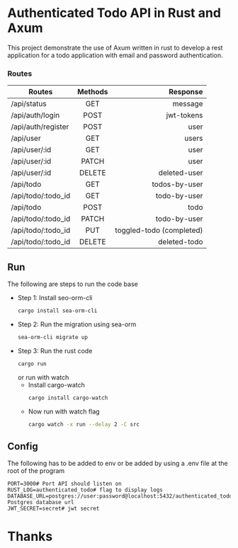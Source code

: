 # Authenticated Todo API in Rust and Axum

This project demonstrate the use of Axum written in rust to develop a rest application for a todo application with email and password authentication.

### Routes

| Routes             | Methods |                 Response |
|--------------------|:-------:|-------------------------:|
| /api/status        |   GET   |                  message |
| /api/auth/login    |  POST   |               jwt-tokens |
| /api/auth/register |  POST   |                     user |
| /api/user          |   GET   |                    users |
| /api/user/:id      |   GET   |                     user |
| /api/user/:id      |  PATCH  |                     user |
| /api/user/:id      | DELETE  |             deleted-user |
| /api/todo          |   GET   |            todos-by-user |
| /api/todo/:todo_id |   GET   |             todo-by-user |
| /api/todo          |  POST   |                     todo |
| /api/todo/:todo_id |  PATCH  |             todo-by-user |
| /api/todo/:todo_id |   PUT   | toggled-todo (completed) |
| /api/todo/:todo_id | DELETE  |             deleted-todo |


## Run
The following are steps to run the code base
- Step 1: Install seo-orm-cli
	```bash
    cargo install sea-orm-cli
    ```
- Step 2: Run the migration using sea-orm
	```bash
    sea-orm-cli migrate up
    ```
- Step 3: Run the rust code
    ```bash
    cargo run
    ```
    or run with watch
	- Install cargo-watch
	    ```bash
	    cargo install cargo-watch
	    ```
	- Now run with watch flag
		```bash
		cargo watch -x run --delay 2 -C src
	    ```

## Config
The following has to be added to env or be added by using a .env file at the root of the program
```env
PORT=3000# Port API should listen on
RUST_LOG=authenticated_todo# flag to display logs
DATABASE_URL=postgres://user:password@localhost:5432/authenticated_todo# Postgres database url
JWT_SECRET=secret# jwt secret
```


# Thanks